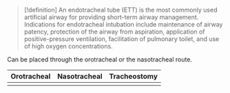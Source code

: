 >[!definition]
>An endotracheal tube (ETT) is the most commonly used artificial airway for providing short-term airway management. Indications for endotracheal intubation include maintenance of airway patency, protection of the airway from aspiration, application of positive-pressure ventilation, facilitation of pulmonary toilet, and use of high oxygen concentrations.

Can be placed through the orotracheal or the nasotracheal route. 

| Orotracheal | Nasotracheal | Tracheostomy |
| ---- | ---- | ---- |
|  |  |  |